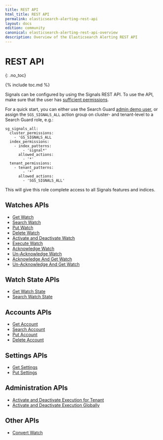```yaml
---
title: REST API
html_title: REST API
permalink: elasticsearch-alerting-rest-api
layout: docs
edition: community
canonical: elasticsearch-alerting-rest-api-overview
description: Overview of the Elasticsearch Alerting REST API
---
```

<!--- Copyright 2022 floragunn GmbH -->

# REST API
{: .no_toc}

{% include toc.md %}

Signals can be configured by using the Signals REST API. To use the API, make sure that the user has [sufficient permissions](elasticsearch-alerting-security-permissions). 

For a quick start, you can either use the Search Guard [admin demo user](demo-users-roles#demo-users), or assign the `SGS_SIGNALS_ALL` action group on cluster- and tenant-level to a Search Guard role, e.g.:

```
sg_signals_all:
  cluster_permissions:
    - 'GS_SIGNALS_ALL
  index_permissions:
    - index_patterns:
        - 'signal*'
      allowed_actions:
        - '*'
  tenant_permissions:
    - tenant_patterns:
        - '*'
      allowed_actions:
        - 'SGS_SIGNALS_ALL'
```

This will give this role complete access to all Signals features and indices.

## Watches APIs

* [Get Watch](elasticsearch-alerting-rest-api-watch-get)
* [Search Watch](elasticsearch-alerting-rest-api-watch-search)
* [Put Watch](elasticsearch-alerting-rest-api-watch-put)
* [Delete Watch](elasticsearch-alerting-rest-api-watch-delete)
* [Activate and Deactivate Watch](elasticsearch-alerting-rest-api-watch-activate)
* [Execute Watch](elasticsearch-alerting-rest-api-watch-execute)
* [Acknowledge Watch](elasticsearch-alerting-rest-api-watch-acknowledge)
* [Un-Acknowledge Watch](elasticsearch-alerting-rest-api-watch-unacknowledge)
* [Acknowledge And Get Watch](elasticsearch-alerting-rest-api-watch-acknowledge-and-get)
* [Un-Acknowledge And Get Watch](elasticsearch-alerting-rest-api-watch-un-acknowledge-and-get)

## Watch State APIs

* [Get Watch State](elasticsearch-alerting-rest-api-watch-state)
* [Search Watch State](elasticsearch-alerting-rest-api-watch-state-search)


## Accounts APIs

* [Get Account](elasticsearch-alerting-rest-api-account-get)
* [Search Account](elasticsearch-alerting-rest-api-account-search)
* [Put Account](elasticsearch-alerting-rest-api-account-put)
* [Delete Account](elasticsearch-alerting-rest-api-account-delete)

## Settings APIs

* [Get Settings](elasticsearch-alerting-rest-api-settings-get)
* [Put Settings](elasticsearch-alerting-rest-api-settings-put)

## Administration APIs

* [Activate and Deactivate Execution for Tenant](elasticsearch-alerting-rest-api-tenant-activate)
* [Activate and Deactivate Execution Globally](elasticsearch-alerting-rest-api-admin-activate)

## Other APIs

* [Convert Watch](elasticsearch-alerting-rest-api-convert-es)